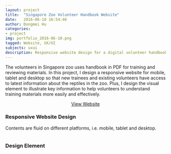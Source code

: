```yaml
---
layout: project
title:  "Singapore Zoo Volunteer Handbook Website"
date:   2016-06-10 16:54:46
author: Dongmei Hu
categories:
- project
img: portfolio_2016-06-10.png
tagged: Website, UX/UI
subjects: uxui
description: Responsive website design for a digital volunteer handbook. Front-end design in HTML/CSS/JavaScript on Bootstrap. Infographics design for illustration.
---
```


The volunteers in Singapore zoo uses handbook in PDF for training and reviewing materials. In this project, I design a responsive website for mobile, tablet and desktop so that new trainees and existing volunteers have access to latest information about the reptiles in the zoo. Plus, I design the visual element to illustrate key information to help volunteers to understand training materials more easily and effectively. 

<div style="margin:auto; text-align:center;">
    <a href="https://dongmei.github.io/rr-handbook/" target="_blank" class="btn btn-theme">View Website</a>
</div>	

<div class = "heading-block">
	<h3> Responsive Website Design</h3>
</div>

Contents are fluid on different platforms, i.e. mobile, tablet and desktop.

<img class="center-img topmargin bottommargin-lg" src="{{ site.baseurl }}/assets/img/project/2016-06-10/responsive.png" alt="" title="">



<div class = "heading-block">
	<h3> Design Element</h3>
</div>

<img class="center-img topmargin bottommargin-lg" src="{{ site.baseurl }}/assets/img/project/2016-06-10/color-scheme.png" alt="" title="">

<img class="center-img topmargin bottommargin-lg" src="{{ site.baseurl }}/assets/img/project/2016-06-10/card-design.png" alt="" title="">

<img class="center-img topmargin bottommargin-lg" src="{{ site.baseurl }}/assets/img/project/2016-06-10/info-illustration.png" alt="" title="">